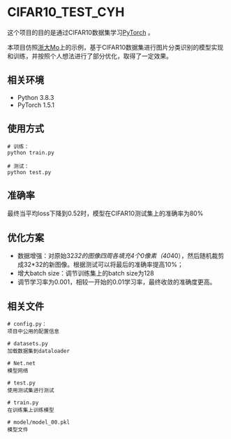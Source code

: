 # CIFAR10_TEST_CYH

这个项目的目的是通过CIFAR10数据集学习[PyTorch](http://pytorch.org/)	。

本项目仿照[浙大Mo](https://mo.zju.edu.cn/)上的示例，基于CIFAR10数据集进行图片分类识别的模型实现和训练，并按照个人想法进行了部分优化，取得了一定效果。

## 相关环境
- Python 3.8.3
- PyTorch 1.5.1

## 使用方式
```
# 训练：
python train.py

# 测试：
python test.py

```

## 准确率
最终当平均loss下降到0.52时，模型在CIFAR10测试集上的准确率为80%

## 优化方案
- 数据增强：对原始32*32的图像四周各填充4个0像素（40*40），然后随机裁剪成32*32的新图像。根据测试可以将最后的准确率提高10%；
- 增大batch size：调节训练集上的batch size为128
- 调节学习率为0.001，相较一开始的0.01学习率，最终收敛的准确度更高。

## 相关文件
```
# config.py：
项目中公用的配置信息

# datasets.py
加载数据集到dataloader

# Net.net
模型网络

# test.py
使用测试集进行测试

# train.py
在训练集上训练模型

# model/model_00.pkl
模型文件

```